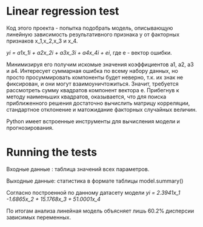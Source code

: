 # Linear regression test
Код этого проекта - попытка подобрать модель, описывающую линейную зависимость результативного признака y от факторных признаков x_1,x_2,x_3 и x_4. 

*yi = a1x_1i + a2x_2i + a3x_3i + a4x_4i + ei*, где е - вектор ошибки.

Минимизируя его получим искомые значения коэффициентов а1, а2, а3 и а4. Интересует суммарная ошибка по всему набору данных, но просто просуммировать компоненты будет неверно, т.к. их знак не фиксирован, и они могут взаимоуничтожиться. Значит, требуется рассмотреть сумму квадратов компонент вектора е. Прибегнув к методу наименьших квадратов, оказывается, что для поиска приближенного решения достаточно вычислить матрицу корреляции, стандартное отклонение и матожидание факторных случайных величин.

Python имеет встроенные инструменты для вычисления модели и прогнозирования.

# Running the tests

Входные данные : таблица значений всех параметров.

Выходные данные: статистика в формате таблицы model.summary()

Согласно построенной по данному датасету модели *yi = 2.3941x_1 -1.6865x_2 + 15.1768x_3 + 51.0001x_4*

По итогам анализа линейная модель объясняет лишь 60.2% дисперсии зависимых переменных.
